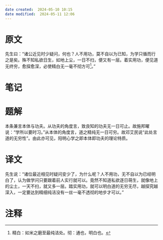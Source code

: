 ```yaml
---
date created:  2024-05-10 10:15
date modified:  2024-05-11 12:06
---
```

# 原文
先生曰：“诸公近见时少疑问，何也？人不用功，莫不自以为已知，为学只循而行之是矣。殊不知私欲日生，如地上尘，一日不扫，便又有一层。着实用功，便见道无终穷，愈探愈深，必使精白无一毫不彻方可[^1]。”
# 笔记

# 题解
本条兼言本体与功夫。从功夫的角度言，致良知的功夫无一日可止。故施邦曜说：“学所以要时习。”从本体的角度言，道之精纯无一日可穷。故邓艾民说“此处言道的无穷性”。由此亦可见，阳明心学之即本体即功夫的理论特质。
# 译文
先生说：“诸位最近相见时疑问变少了，为什么呢？人不用功，无不自以为已经明白了，认为做学问只要跟着前人实行就可以。竟然不知道私欲逐日萌生，就像地上的尘土，一天不扫，就又多一层。踏实用功，就可以明白道的无穷无尽，越探究越深入，一定要达到精细纯洁没有一丝一毫不透彻的地步才可以。”
# 注释

[^1]: 精白：如米之磨至最纯洁处。彻：通也，明白也。